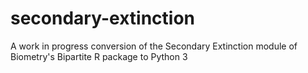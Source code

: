 # secondary-extinction
A work in progress conversion of the Secondary Extinction module of Biometry's Bipartite R package to Python 3
